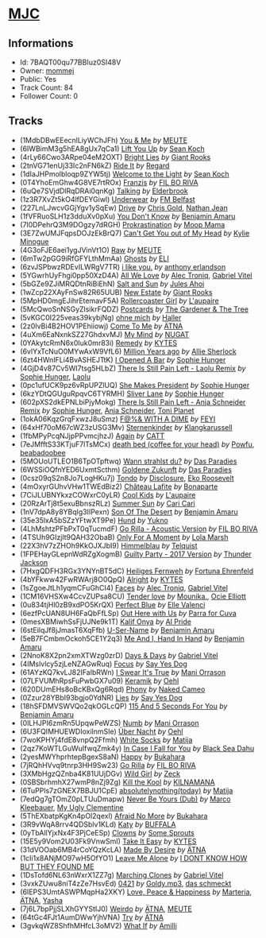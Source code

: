 # [MJC](https://open.spotify.com/playlist/7BAQT00qu77BBIuz0SI48V)
## Informations
<!-- META_BEGIN -->
- Id: 7BAQT00qu77BBIuz0SI48V
- Owner: [mommej](https://open.spotify.com/user/mommej)
- Public: Yes
- Track Count: 84
- Follower Count: 0
<!-- META_END -->


## Tracks
<!-- TRACK_LIST_BEGIN -->
- (1MdbDBwEEecnlLiyWChJFh) [You & Me](https://open.spotify.com/track/1MdbDBwEEecnlLiyWChJFh) *by* [MEUTE](https://open.spotify.com/artist/1z5xbcOeFRQXBVDpvRPh8H)
- (6IWBimM3g5hEA8gUx7qCa1) [Lift You Up](https://open.spotify.com/track/6IWBimM3g5hEA8gUx7qCa1) *by* [Sean Koch](https://open.spotify.com/artist/4sOLJi96MhdlMv5Iz9YZT9)
- (4rLy66Cwo3ARpe04eM2OXT) [Bright Lies](https://open.spotify.com/track/4rLy66Cwo3ARpe04eM2OXT) *by* [Giant Rooks](https://open.spotify.com/artist/5wD0owYApRtYmjPWavWKvb)
- (2tnVG71enUj33Ic2nFN6kZ) [Ride It](https://open.spotify.com/track/2tnVG71enUj33Ic2nFN6kZ) *by* [Regard](https://open.spotify.com/artist/4ofCBoyEiGSePFAG500xev)
- (1dIaJHPmolbloqp9ZYW5tj) [Welcome to the Light](https://open.spotify.com/track/1dIaJHPmolbloqp9ZYW5tj) *by* [Sean Koch](https://open.spotify.com/artist/4sOLJi96MhdlMv5Iz9YZT9)
- (0T4YhoEmGhw4G8VE7rtROx) [Franzis](https://open.spotify.com/track/0T4YhoEmGhw4G8VE7rtROx) *by* [FIL BO RIVA](https://open.spotify.com/artist/3JE0uoggWwwYG6rSSJk0HN)
- (6uQe7SVjdDlRqDRAi0qnKg) [Talking](https://open.spotify.com/track/6uQe7SVjdDlRqDRAi0qnKg) *by* [Elderbrook](https://open.spotify.com/artist/2vf4pRsEY6LpL5tKmqWb64)
- (1z3R7XvZt5kO4lfDEYGiwl) [Underwear](https://open.spotify.com/track/1z3R7XvZt5kO4lfDEYGiwl) *by* [FM Belfast](https://open.spotify.com/artist/22V3XeUvqBmVzu82JdKFWi)
- (227LnLJwcvGGjYgv1ySqEw) [Drive](https://open.spotify.com/track/227LnLJwcvGGjYgv1ySqEw) *by* [Chris Gold](https://open.spotify.com/artist/3k2ntYCRYwchneYCxhOZFN), [Nathan Jean](https://open.spotify.com/artist/6QwldttyGTxNlwhjgegpXf)
- (1fVFRuoSLH1z3dduXv0pXu) [You Don't Know](https://open.spotify.com/track/1fVFRuoSLH1z3dduXv0pXu) *by* [Benjamin Amaru](https://open.spotify.com/artist/05HjXsZCR2S4JW473HsFvp)
- (7l0DPehrQ3M9DOgzy7dRGH) [Prokrastination](https://open.spotify.com/track/7l0DPehrQ3M9DOgzy7dRGH) *by* [Moop Mama](https://open.spotify.com/artist/49rpD3gtSpIjsZNxdwhuYl)
- (3E7ZwUMJFqpsDOJzEkBrQ7) [Can't Get You out of My Head](https://open.spotify.com/track/3E7ZwUMJFqpsDOJzEkBrQ7) *by* [Kylie Minogue](https://open.spotify.com/artist/4RVnAU35WRWra6OZ3CbbMA)
- (4G3oFJE6aei1ygJVinVt1O) [Raw](https://open.spotify.com/track/4G3oFJE6aei1ygJVinVt1O) *by* [MEUTE](https://open.spotify.com/artist/1z5xbcOeFRQXBVDpvRPh8H)
- (6mTw2pGG9iRfGFYLthMmAa) [Ghosts](https://open.spotify.com/track/6mTw2pGG9iRfGFYLthMmAa) *by* [ELI](https://open.spotify.com/artist/63gbXCha1jpkrJJ9K5gGpR)
- (6zvJSPbwzRDEvILWRgV7TR) [i like you.](https://open.spotify.com/track/6zvJSPbwzRDEvILWRgV7TR) *by* [anthony erlandson](https://open.spotify.com/artist/1JFwvTvj5ITQAwRP5pXLXS)
- (5YGwrhUyFhgi0pp50XzD4A) [All We Love](https://open.spotify.com/track/5YGwrhUyFhgi0pp50XzD4A) *by* [Alec Troniq](https://open.spotify.com/artist/7gY2UGpmfLNKfezQPuG7Hx), [Gabriel Vitel](https://open.spotify.com/artist/1cdGFmm7cm0yvD7mA40R8x)
- (5bGZe9ZJiMRQDtnRiBiEhN) [Salt and Sun](https://open.spotify.com/track/5bGZe9ZJiMRQDtnRiBiEhN) *by* [Jules Ahoi](https://open.spotify.com/artist/2l1xTBTIBaAiJhekoLM8mk)
- (1wZcp22XAyFnSw82R65UUB) [New Estate](https://open.spotify.com/track/1wZcp22XAyFnSw82R65UUB) *by* [Giant Rooks](https://open.spotify.com/artist/5wD0owYApRtYmjPWavWKvb)
- (5MpHD0mgEJihrEtemavF5A) [Rollercoaster Girl](https://open.spotify.com/track/5MpHD0mgEJihrEtemavF5A) *by* [L'aupaire](https://open.spotify.com/artist/6d9XIbBseVi999qdzDEtwE)
- (5McQwoSnNSGyZlsikrFQDZ) [Postcards](https://open.spotify.com/track/5McQwoSnNSGyZlsikrFQDZ) *by* [The Gardener & The Tree](https://open.spotify.com/artist/1GarejqGHyKM1adTFnB4NN)
- (5vKGC0I225veas39kybjNg) [ohne mich](https://open.spotify.com/track/5vKGC0I225veas39kybjNg) *by* [Haller](https://open.spotify.com/artist/62U6nJKR1V8QOspXUzWle3)
- (2z0IvBi4B2HOV1PEhiiowj) [Come To Me](https://open.spotify.com/track/2z0IvBi4B2HOV1PEhiiowj) *by* [ÄTNA](https://open.spotify.com/artist/4ORnI4BzjKFbUply6fRvkX)
- (4uXm6EaNxnkSZ27GhdxvMJ) [My Mind](https://open.spotify.com/track/4uXm6EaNxnkSZ27GhdxvMJ) *by* [NUGAT](https://open.spotify.com/artist/74yjU6gHx05PeHAokao6DS)
- (0YAkytcRmN6x0Iuk0mr83i) [Remedy](https://open.spotify.com/track/0YAkytcRmN6x0Iuk0mr83i) *by* [KYTES](https://open.spotify.com/artist/1q8H46YhdCtAO8tXHIWe2d)
- (6vlYxTcNuO0MYwAxW9VfL6) [Million Years ago](https://open.spotify.com/track/6vlYxTcNuO0MYwAxW9VfL6) *by* [Allie Sherlock](https://open.spotify.com/artist/2yTmZ1PwFKkO0FjQp2flPl)
- (6zt4HWnIFLi4BvASHEJTtK) [I Opened A Bar](https://open.spotify.com/track/6zt4HWnIFLi4BvASHEJTtK) *by* [Sophie Hunger](https://open.spotify.com/artist/3nOQJdlPEzFVhTEzxwcGax)
- (4GjD4v87Cv5WI7tsg5HLbZ) [There Is Still Pain Left - Laolu Remix](https://open.spotify.com/track/4GjD4v87Cv5WI7tsg5HLbZ) *by* [Sophie Hunger](https://open.spotify.com/artist/3nOQJdlPEzFVhTEzxwcGax), [Laolu](https://open.spotify.com/artist/53PSeUFq8tMZc0zdd1oUTG)
- (0pc1ufUCK9pz6vRpUPZlUQ) [She Makes President](https://open.spotify.com/track/0pc1ufUCK9pz6vRpUPZlUQ) *by* [Sophie Hunger](https://open.spotify.com/artist/3nOQJdlPEzFVhTEzxwcGax)
- (6kzYDtQGUguRpqvC6TYRMH) [Sliver Lane](https://open.spotify.com/track/6kzYDtQGUguRpqvC6TYRMH) *by* [Sophie Hunger](https://open.spotify.com/artist/3nOQJdlPEzFVhTEzxwcGax)
- (602pXS2dkEPNLbiPjyMokg) [There Is Still Pain Left - Anja Schneider Remix](https://open.spotify.com/track/602pXS2dkEPNLbiPjyMokg) *by* [Sophie Hunger](https://open.spotify.com/artist/3nOQJdlPEzFVhTEzxwcGax), [Anja Schneider](https://open.spotify.com/artist/0f14r70OISSfJoyqYaHbgV), [Toni Planet](https://open.spotify.com/artist/2cHCrHzbImO4wSgev0g6U4)
- (1okA06KqzGrqFxwzJ8uSmz) [F@%& WITH A DIME](https://open.spotify.com/track/1okA06KqzGrqFxwzJ8uSmz) *by* [FEYI](https://open.spotify.com/artist/2E41RSTUOR7CBYbfzXYI2t)
- (64xHf70oM67cWZ3zUSG3Mv) [Sternenkinder](https://open.spotify.com/track/64xHf70oM67cWZ3zUSG3Mv) *by* [Klangkarussell](https://open.spotify.com/artist/041iTeoMIwXMlShuQPIVKo)
- (1fbMPyPcqNJjpPPvmcjhzJ) [Again](https://open.spotify.com/track/1fbMPyPcqNJjpPPvmcjhzJ) *by* [CATT](https://open.spotify.com/artist/4vECkYVXR5tUXqDk2LVzkJ)
- (7eJMfftS33KTjuF7lTsMCx) [death bed (coffee for your head)](https://open.spotify.com/track/7eJMfftS33KTjuF7lTsMCx) *by* [Powfu](https://open.spotify.com/artist/6bmlMHgSheBauioMgKv2tn), [beabadoobee](https://open.spotify.com/artist/35l9BRT7MXmM8bv2WDQiyB)
- (5MOUoUTLEO1B6TpOTpftwq) [Wann strahlst du?](https://open.spotify.com/track/5MOUoUTLEO1B6TpOTpftwq) *by* [Das Paradies](https://open.spotify.com/artist/5wYcbpyGZGlUOiNpbLWZTo)
- (6WSSiOQfnYED6UxmtScthm) [Goldene Zukunft](https://open.spotify.com/track/6WSSiOQfnYED6UxmtScthm) *by* [Das Paradies](https://open.spotify.com/artist/5wYcbpyGZGlUOiNpbLWZTo)
- (0csz09qS2n8Jo7LogHKu7j) [Tondo](https://open.spotify.com/track/0csz09qS2n8Jo7LogHKu7j) *by* [Disclosure](https://open.spotify.com/artist/6nS5roXSAGhTGr34W6n7Et), [Eko Roosevelt](https://open.spotify.com/artist/7hs75D38FalYWr7BDO1WPh)
- (4mOxyrGUhvVHw1TWEdBiz2) [Château Lafite](https://open.spotify.com/track/4mOxyrGUhvVHw1TWEdBiz2) *by* [Bonaparte](https://open.spotify.com/artist/2jwl8DJIsmnFbA5vPdGSCy)
- (7CiJLUBNYkxzCOWxrC0yLR) [Cool Kids](https://open.spotify.com/track/7CiJLUBNYkxzCOWxrC0yLR) *by* [L'aupaire](https://open.spotify.com/artist/6d9XIbBseVi999qdzDEtwE)
- (20RzArTj8t5exuBbnszRLz) [Summer Sun](https://open.spotify.com/track/20RzArTj8t5exuBbnszRLz) *by* [Cari Cari](https://open.spotify.com/artist/0ey6crPk5fXQWkq21iPTMV)
- (1nV7dpA8y8YBqlg3IIPexn) [Son Of The Desert](https://open.spotify.com/track/1nV7dpA8y8YBqlg3IIPexn) *by* [Benjamin Amaru](https://open.spotify.com/artist/05HjXsZCR2S4JW473HsFvp)
- (35e35lxA5bSZzYFtwXT9Pe) [Hund](https://open.spotify.com/track/35e35lxA5bSZzYFtwXT9Pe) *by* [Yukno](https://open.spotify.com/artist/01JZtu3hMY7lmY36RCqzIl)
- (4LhMshtzPFbPxT0qTucmdF) [Go Rilla - Acoustic Version](https://open.spotify.com/track/4LhMshtzPFbPxT0qTucmdF) *by* [FIL BO RIVA](https://open.spotify.com/artist/3JE0uoggWwwYG6rSSJk0HN)
- (4TSUh9GIzjlt9QAH32ObaB) [Only For A Moment](https://open.spotify.com/track/4TSUh9GIzjlt9QAH32ObaB) *by* [Lola Marsh](https://open.spotify.com/artist/56UIK6wmbbxuQ6VA20vrWD)
- (22X3hV7zZHOh9KkOJXJbI9) [Himmelblau](https://open.spotify.com/track/22X3hV7zZHOh9KkOJXJbI9) *by* [Telquist](https://open.spotify.com/artist/1P7bWg37j6b4baXFeNNzrE)
- (1FPEHayGLepnWdRZgXogmB) [Guilty Party - 2017 Version](https://open.spotify.com/track/1FPEHayGLepnWdRZgXogmB) *by* [Thunder Jackson](https://open.spotify.com/artist/3o0xJMKswwtXz2PhrRCHhJ)
- (7HxgQDFH3RGx3YNYnBT5dC) [Heiliges Fernweh](https://open.spotify.com/track/7HxgQDFH3RGx3YNYnBT5dC) *by* [Fortuna Ehrenfeld](https://open.spotify.com/artist/7xs1dZEBvPCk2zktBhVeKb)
- (4bYFkww42FwRWArj8O0QpQ) [Alright](https://open.spotify.com/track/4bYFkww42FwRWArj8O0QpQ) *by* [KYTES](https://open.spotify.com/artist/1q8H46YhdCtAO8tXHIWe2d)
- (1sZgoeJtLh1yqmCFuGhCI4) [Faces](https://open.spotify.com/track/1sZgoeJtLh1yqmCFuGhCI4) *by* [Alec Troniq](https://open.spotify.com/artist/7gY2UGpmfLNKfezQPuG7Hx), [Gabriel Vitel](https://open.spotify.com/artist/1cdGFmm7cm0yvD7mA40R8x)
- (1CM16VHSXw4CcvZUPsa8CU) [Tender love](https://open.spotify.com/track/1CM16VHSXw4CcvZUPsa8CU) *by* [Mounika.](https://open.spotify.com/artist/2FdGoGN8SKxgxhUlP9aMDO), [Ocie Elliott](https://open.spotify.com/artist/5jbk18C7YXRcEZxUWPJCyT)
- (0u834tjHl0zB9xdPO5KrQX) [Perfect Blue](https://open.spotify.com/track/0u834tjHl0zB9xdPO5KrQX) *by* [Elle Valenci](https://open.spotify.com/artist/3glvSAS5Z6057HM9ov0HOt)
- (6ezfPcUAN8UH6FaQbFfLSp) [Out Here with Us](https://open.spotify.com/track/6ezfPcUAN8UH6FaQbFfLSp) *by* [Parra for Cuva](https://open.spotify.com/artist/238y1dKPtMeFEpX3Y6H1Vr)
- (0mesXBMiwhSsFjUJNe9k1T) [Kalif Onya](https://open.spotify.com/track/0mesXBMiwhSsFjUJNe9k1T) *by* [Al Pride](https://open.spotify.com/artist/2H348ORtPqCyeJllhI8ddB)
- (6stEilqJf8jJmasT6XqFfb) [U-Ser-Name](https://open.spotify.com/track/6stEilqJf8jJmasT6XqFfb) *by* [Benjamin Amaru](https://open.spotify.com/artist/05HjXsZCR2S4JW473HsFvp)
- (5eB7FCmbmOckoh5CE1Y2q3) [Me And I, Hand In Hand](https://open.spotify.com/track/5eB7FCmbmOckoh5CE1Y2q3) *by* [Benjamin Amaru](https://open.spotify.com/artist/05HjXsZCR2S4JW473HsFvp)
- (2NnoK8X2pn2xmXTWzg0zrD) [Days & Days](https://open.spotify.com/track/2NnoK8X2pn2xmXTWzg0zrD) *by* [Gabriel Vitel](https://open.spotify.com/artist/1cdGFmm7cm0yvD7mA40R8x)
- (4IMslvlcy5zjLeNZAGwRuq) [Focus](https://open.spotify.com/track/4IMslvlcy5zjLeNZAGwRuq) *by* [Say Yes Dog](https://open.spotify.com/artist/039HWymb5EJiSHhtlJctsi)
- (61AYzKQ7kvLJ82IFaIbRWn) [I Swear It's True](https://open.spotify.com/track/61AYzKQ7kvLJ82IFaIbRWn) *by* [Mani Orrason](https://open.spotify.com/artist/6Xy8dw47s5ZgDlr0isOLV2)
- (07LFVUMhRpsFuPwbGX7u09) [Keramik](https://open.spotify.com/track/07LFVUMhRpsFuPwbGX7u09) *by* [Oehl](https://open.spotify.com/artist/0LLCimRswRk6Ks5oBJ4Abp)
- (620DUmEHs8oBcKBxQg6Rqd) [Phony](https://open.spotify.com/track/620DUmEHs8oBcKBxQg6Rqd) *by* [Naked Cameo](https://open.spotify.com/artist/6tzSR1jkVo43Y3r4EFA6df)
- (0Zzur28YBbI93bgjo0YdNR) [Lies](https://open.spotify.com/track/0Zzur28YBbI93bgjo0YdNR) *by* [Say Yes Dog](https://open.spotify.com/artist/039HWymb5EJiSHhtlJctsi)
- (18hSFDMVSWVQo2qkOGLcQP) [115 And 5 Seconds For You](https://open.spotify.com/track/18hSFDMVSWVQo2qkOGLcQP) *by* [Benjamin Amaru](https://open.spotify.com/artist/05HjXsZCR2S4JW473HsFvp)
- (0ILHJPI6zmRn5UpqwPeWZS) [Numb](https://open.spotify.com/track/0ILHJPI6zmRn5UpqwPeWZS) *by* [Mani Orrason](https://open.spotify.com/artist/6Xy8dw47s5ZgDlr0isOLV2)
- (6U3FQIMHUEWDIoxilnmSIe) [Über Nacht](https://open.spotify.com/track/6U3FQIMHUEWDIoxilnmSIe) *by* [Oehl](https://open.spotify.com/artist/0LLCimRswRk6Ks5oBJ4Abp)
- (7woKPHYj4fdE8vnpQ2Ffmh) [White Socks](https://open.spotify.com/track/7woKPHYj4fdE8vnpQ2Ffmh) *by* [Matija](https://open.spotify.com/artist/0AT9xOpJni8J7sM4UNrrt9)
- (2qz7KoWTLGuWuIfwqZmk4y) [In Case I Fall for You](https://open.spotify.com/track/2qz7KoWTLGuWuIfwqZmk4y) *by* [Black Sea Dahu](https://open.spotify.com/artist/5JrIBQLdYU5SkSdu0zrO70)
- (2yesMWYhprhtepBgexS8aN) [Happy](https://open.spotify.com/track/2yesMWYhprhtepBgexS8aN) *by* [Bukahara](https://open.spotify.com/artist/21K0gLOe4i0o6l1MHd5a6W)
- (7jRQhHVvq9tnrp3HH9Sw23) [Go Rilla](https://open.spotify.com/track/7jRQhHVvq9tnrp3HH9Sw23) *by* [FIL BO RIVA](https://open.spotify.com/artist/3JE0uoggWwwYG6rSSJk0HN)
- (3XMbHgzQZnba4K81UUjDGv) [Wild Girl](https://open.spotify.com/track/3XMbHgzQZnba4K81UUjDGv) *by* [Zeck](https://open.spotify.com/artist/2Brk4G18TPI8kgR3fG8agO)
- (0SBSbrhmhX27wmP8nZj9Zg) [Kill the Kool](https://open.spotify.com/track/0SBSbrhmhX27wmP8nZj9Zg) *by* [KILNAMANA](https://open.spotify.com/artist/3GcJByqqe50YhBlkYq9dDx)
- (6TuPPls7zGNEX7BBJU1CpE) [absolutelynothing(today)](https://open.spotify.com/track/6TuPPls7zGNEX7BBJU1CpE) *by* [Matija](https://open.spotify.com/artist/0AT9xOpJni8J7sM4UNrrt9)
- (7edQg7gTOmZ0pLTUuDmapw) [Never Be Yours (Dub)](https://open.spotify.com/track/7edQg7gTOmZ0pLTUuDmapw) *by* [Marco Kleebauer](https://open.spotify.com/artist/6V6PVcKsN7s2GUtZIoK864), [My Ugly Clementine](https://open.spotify.com/artist/5PLynKfQumQiB3ihXcG28Y)
- (5ThEXbatpKgKn4pOl2qexl) [Afraid No More](https://open.spotify.com/track/5ThEXbatpKgKn4pOl2qexl) *by* [Bukahara](https://open.spotify.com/artist/21K0gLOe4i0o6l1MHd5a6W)
- (3R9vWqA8rrv4QDSblv1KLd) [Katy](https://open.spotify.com/track/3R9vWqA8rrv4QDSblv1KLd) *by* [BUFFALA](https://open.spotify.com/artist/27Vd3yb5Q9CoMJCYMb9zpg)
- (0yTbAllYjxNx4F3PjCeESp) [Clowns](https://open.spotify.com/track/0yTbAllYjxNx4F3PjCeESp) *by* [Some Sprouts](https://open.spotify.com/artist/41g2y82Z8CADYGlzujOzKp)
- (15E5y9Vom2U03Fk9VnwSmI) [Take It Easy](https://open.spotify.com/track/15E5y9Vom2U03Fk9VnwSmI) *by* [KYTES](https://open.spotify.com/artist/1q8H46YhdCtAO8tXHIWe2d)
- (31dVOOab6MB4rCoYQzKcLA) [Made By Desire](https://open.spotify.com/track/31dVOOab6MB4rCoYQzKcLA) *by* [ÄTNA](https://open.spotify.com/artist/4ORnI4BzjKFbUply6fRvkX)
- (1cIi1x8ANjMO97wH5OfYO1) [Leave Me Alone](https://open.spotify.com/track/1cIi1x8ANjMO97wH5OfYO1) *by* [I DONT KNOW HOW BUT THEY FOUND ME](https://open.spotify.com/artist/0Raaw7kr1Vzat4ZvHzjsJR)
- (1DsTofd6NL63nWxrX1ZZ7g) [Marching Clones](https://open.spotify.com/track/1DsTofd6NL63nWxrX1ZZ7g) *by* [Gabriel Vitel](https://open.spotify.com/artist/1cdGFmm7cm0yvD7mA40R8x)
- (3vxkZUwu8niT4zZe7HsvEd) [0421](https://open.spotify.com/track/3vxkZUwu8niT4zZe7HsvEd) *by* [Goldy.mp3](https://open.spotify.com/artist/15OpDdqnzp15Be1IC8xZn7), [das schmeckt](https://open.spotify.com/artist/10l41OOjG8mcW7bO4kVVuu)
- (6IEPS3UmtASWPMqpHa2XKY) [Love, Peace & Happiness](https://open.spotify.com/track/6IEPS3UmtASWPMqpHa2XKY) *by* [Marteria](https://open.spotify.com/artist/3nDNDLcZuSto4k9u4AbcLB), [ÄTNA](https://open.spotify.com/artist/4ORnI4BzjKFbUply6fRvkX), [Yasha](https://open.spotify.com/artist/3tmjMu5zfLOTVJ8YX5FDpU)
- (7j6L7bpPjjSLXhGYYStIJ0) [Weirdo](https://open.spotify.com/track/7j6L7bpPjjSLXhGYYStIJ0) *by* [ÄTNA](https://open.spotify.com/artist/4ORnI4BzjKFbUply6fRvkX), [MEUTE](https://open.spotify.com/artist/1z5xbcOeFRQXBVDpvRPh8H)
- (64tGc4FJt1AumDWwYjhVNA) [Try](https://open.spotify.com/track/64tGc4FJt1AumDWwYjhVNA) *by* [ÄTNA](https://open.spotify.com/artist/4ORnI4BzjKFbUply6fRvkX)
- (3gvkqWZ8ShfhMHfcL3oMV2) [What If](https://open.spotify.com/track/3gvkqWZ8ShfhMHfcL3oMV2) *by* [Amilli](https://open.spotify.com/artist/6plodklNvq0eGpBOL4ko0D)
<!-- TRACK_LIST_END -->
